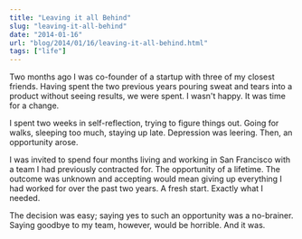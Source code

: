 ```yaml
---
title: "Leaving it all Behind"
slug: "leaving-it-all-behind"
date: "2014-01-16"
url: "blog/2014/01/16/leaving-it-all-behind.html"
tags: ["life"]
---
```


Two months ago I was co-founder of a startup with three of my closest friends. Having spent the two previous years pouring sweat and tears into a product without seeing results, we were spent. I wasn't happy. It was time for a change.

I spent two weeks in self-reflection, trying to figure things out. Going for walks, sleeping too much, staying up late. Depression was leering. Then, an opportunity arose.

I was invited to spend four months living and working in San Francisco with a team I had previously contracted for. The opportunity of a lifetime. The outcome was unknown and accepting would mean giving up everything I had worked for over the past two years. A fresh start. Exactly what I needed.

The decision was easy; saying yes to such an opportunity was a no-brainer. Saying goodbye to my team, however, would be horrible. And it was.
